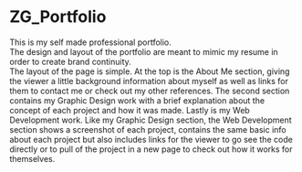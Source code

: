 # ZG_Portfolio

This is my self made professional portfolio.
<br>
The design and layout of the portfolio are meant to mimic my resume in order to create brand continuity.
<br>
The layout of the page is simple. At the top is the About Me section, giving the viewer a little background information about myself as well as links for them to contact me or check out my other references. The second section contains my Graphic Design work with a brief explanation about the concept of each project and how it was made. Lastly is my Web Development work. Like my Graphic Design section, the Web Development section shows a screenshot of each project, contains the same basic info about each project but also includes links for the viewer to go see the code directly or to pull of the project in a new page to check out how it works for themselves.